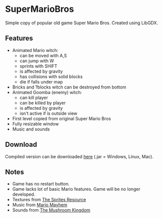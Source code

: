 # SuperMarioBros
Simple copy of popular old game Super Mario Bros. Created using LibGDX.

## Features
- Animated Mario witch:
  - can be moved with A,S
  - can jump with W
  - sprints with SHIFT
  - is affected by gravity
  - has collisions with solid blocks
  - die if falls under map
- Bricks and ?blocks witch can be destroyed from bottom
- Animated Goomba (enemy) witch:
  - can kill player
  - can be killed by player
  - is affected by gravity
  - isn't active if is outside view
- First level copied from original Super Mario Bros
- Fully resizable window
- Music and sounds

## Download
Compiled version can be downloaded [here](https://www.dropbox.com/s/iup8b50ly1mlrgh/mario.jar?dl=0) (.jar = Windows, Linux, Mac).

## Notes
- Game has no restart button.
- Game lacks lot of basic Mario features. Game will be no longer developed.
- Textures from [The Sprites Resource](https://www.spriters-resource.com/nes/supermariobros/)
- Music from [Mario Mayhem](http://www.mariomayhem.com/downloads/sound_tracks/super_mario_bros_1_soundtrack.php)
- Sounds from [The Mushroom Kingdom](http://themushroomkingdom.net/media/smb/wav)
